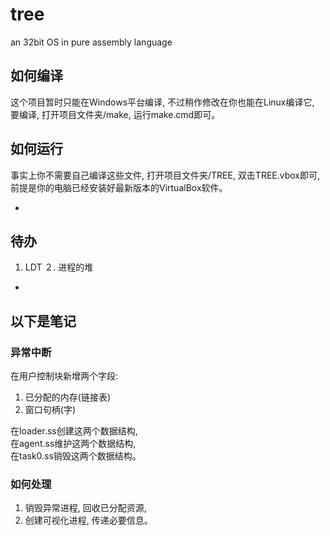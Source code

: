 # tree
an 32bit OS in pure assembly language

## 如何编译

这个项目暂时只能在Windows平台编译, 不过稍作修改在你也能在Linux编译它,<br/>
要编译, 打开项目文件夹/make, 运行make.cmd即可。

## 如何运行

事实上你不需要自己编译这些文件, 打开项目文件夹/TREE, 双击TREE.vbox即可,<br/>
前提是你的电脑已经安装好最新版本的VirtualBox软件。

-
## 待办
1. LDT
２. 进程的堆

-
## 以下是笔记

### 异常中断

在用户控制块新增两个字段:<br/>

1. 已分配的内存(链接表)
2. 窗口句柄(字)

在loader.ss创建这两个数据结构,<br/>
在agent.ss维护这两个数据结构,<br/>
在task0.ss销毁这两个数据结构。

### 如何处理

1. 销毁异常进程, 回收已分配资源,
2. 创建可视化进程, 传递必要信息。